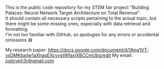 This is the public code repository for my STEM fair project "Building Palaces: Neural Network Target Architecture on Total Revenue".  
It should contain all necessary scripts pertaining to the actual topic, but there might be some missing ones, especially with data retrieval and formatting.  
I'm not too familiar with GitHub, so apologies for any errors or accidental omissions 😅

My research paper: https://docs.google.com/document/d/1Ang1VT-vsDMKbajlw1aXhaqEXcyvstWfaxjXBCCmUbg/edit
My email: justcyph3r@gmail.com
